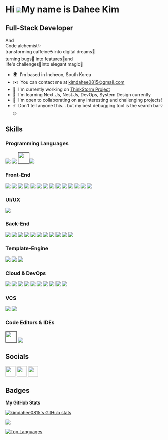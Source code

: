 
<!--
**kimdahee0815/kimdahee0815** is a ✨ _special_ ✨ repository because its `README.md` (this file) appears on your GitHub profile.

Here are some ideas to get you started:

- 🔭 I’m currently working on ...
- 🌱 I’m currently learning ...
- 👯 I’m looking to collaborate on ...
- 🤔 I’m looking for help with ...
- 💬 Ask me about ...
- 📫 How to reach me: ...
- 😄 Pronouns: ...
- ⚡ Fun fact: ...
-->
<!--
![Dahee's GitHub stats](https://github-readme-stats.vercel.app/api?username=kimdahee0815&show_icons=true&theme=prussian)
-->


Hi ![](https://user-images.githubusercontent.com/18350557/176309783-0785949b-9127-417c-8b55-ab5a4333674e.gif)My name is Dahee Kim
=================================================================================================================================

Full-Stack Developer
--------------------

And <br/>Code alchemist✨ <br/>transforming caffeine☕into digital dreams💫 <br/>turning bugs🐞 into features🎁and <br/>life's challenges🤺into elegant magic🔮

* 🌍  I'm based in Incheon, South Korea
* ✉️  You can contact me at [kimdahee0815@gmail.com](mailto:kimdahee0815@gmail.com)
* 🚀  I'm currently working on [ThinkStorm Project](http://thinkstorm.app/)
* 🧠  I'm learning Next.Js, Nest.Js, DevOps, System Design currently
* 🤝  I'm open to collaborating on any interesting and challenging projects!
* ⚡  Don't tell anyone this… but my best debugging tool is the search bar💡🙄

## Skills
### Programming Languages
<a href="" target="_blank"><img src="https://img.shields.io/badge/JavaScript-F7DF1E?style=for-the-badge&logo=JavaScript&logoColor=000000"/></a>
<a href="" target="_blank"><img src="https://img.shields.io/badge/typescript-3178C6?style=for-the-badge&logo=typescript&logoColor=000000"/></a>
<a href="" target="_blank"><img src="https://raw.githubusercontent.com/danielcranney/readme-generator/main/public/icons/skills/java-colored.svg?style=for-the-badge&logo=Java&logoColor=000000" width="36" height="36"/><img src="https://img.shields.io/badge/java-E34F26?style=for-the-badge&logo=java&logoColor=000000"/></a>
<br/>
### Front-End
<a href="" target="_blank"><img src="https://img.shields.io/badge/React-61DAFB?style=for-the-badge&logo=React&logoColor=000000"/></a>
<a href="" target="_blank"><img src="https://img.shields.io/badge/next.js-000000?style=for-the-badge&logo=next.js&logoColor=ffffff"/></a>
<a href="" target="_blank"><img src="https://img.shields.io/badge/redux-764ABC?style=for-the-badge&logo=redux&logoColor=000000"/></a>
<a href="" target="_blank"><img src="https://img.shields.io/badge/jquery-0769AD?style=for-the-badge&logo=jquery&logoColor=000000"/></a>
<a href="" target="_blank"><img src="https://img.shields.io/badge/tailwindcss-06B6D4?style=for-the-badge&logo=tailwindcss&logoColor=000000"/></a>
<a href="" target="_blank"><img src="https://img.shields.io/badge/styledcomponents-DB7093?style=for-the-badge&logo=styledcomponents&logoColor=000000"/></a>
<a href="" target="_blank"><img src="https://img.shields.io/badge/sass-CC6699?style=for-the-badge&logo=sass&logoColor=000000"/></a>
<a href="" target="_blank"><img src="https://img.shields.io/badge/bootstrap-7952B3?style=for-the-badge&logo=bootstrap&logoColor=000000"/></a>
<a href="" target="_blank"><img src="https://img.shields.io/badge/mui-007FFF?style=for-the-badge&logo=mui&logoColor=000000"/></a>
<a href="" target="_blank"><img src="https://img.shields.io/badge/html5-E34F26?style=for-the-badge&logo=html5&logoColor=000000"/></a>
<a href="" target="_blank"><img src="https://img.shields.io/badge/css3-1572B6?style=for-the-badge&logo=css3&logoColor=000000"/></a>
<a href="" target="_blank"><img src="https://img.shields.io/badge/webpack-8DD6F9?style=for-the-badge&logo=webpack&logoColor=000000"/></a>
<a href="" target="_blank"><img src="https://img.shields.io/badge/babel-F9DC3E?style=for-the-badge&logo=babel&logoColor=000000"/></a>
<a href="" target="_blank"><img src="https://img.shields.io/badge/vite-646CFF?style=for-the-badge&logo=vite&logoColor=000000"/></a>
<br/>
### UI/UX
<a href="" target="_blank"><img src="https://img.shields.io/badge/figma-F24E1E?style=for-the-badge&logo=figma&logoColor=000000"/></a>
<br/>
### Back-End
<a href="" target="_blank"><img src="https://img.shields.io/badge/nestjs-E0234E?style=for-the-badge&logo=nestjs&logoColor=000000"/></a>
<a href="" target="_blank"><img src="https://img.shields.io/badge/node.js-339933?style=for-the-badge&logo=node.js&logoColor=000000"/></a>
<a href="" target="_blank"><img src="https://img.shields.io/badge/express-000000?style=for-the-badge&logo=express&logoColor=ffffff"/></a>
<a href="" target="_blank"><img src="https://img.shields.io/badge/Spring-6DB33F?style=for-the-badge&logo=Spring&logoColor=000000"/></a>
<a href="" target="_blank"><img src="https://img.shields.io/badge/Spring Boot-6DB33F?style=for-the-badge&logo=Spring Boot&logoColor=000000"/></a>
<a href="" target="_blank"><img src="https://img.shields.io/badge/postgresql-4169E1?style=for-the-badge&logo=postgresql&logoColor=000000"/></a>
<a href="" target="_blank"><img src="https://img.shields.io/badge/redis-FF4438?style=for-the-badge&logo=redis&logoColor=000000"/></a>
<a href="" target="_blank"><img src="https://img.shields.io/badge/mysql-4479A1?style=for-the-badge&logo=mysql&logoColor=ffffff"/></a>
<a href="" target="_blank"><img src="https://img.shields.io/badge/mariadb-003545?style=for-the-badge&logo=mariadb&logoColor=ffffff"/></a>
<a href="" target="_blank"><img src="https://img.shields.io/badge/mongodb-47A248?style=for-the-badge&logo=mongodb&logoColor=000000"/></a>
<a href="" target="_blank"><img src="https://img.shields.io/badge/prisma-2D3748?style=for-the-badge&logo=prisma&logoColor=000000"/></a>
<br/>
### Template-Engine
<a href="" target="_blank"><img src="https://img.shields.io/badge/nunjucks-1C4913?style=for-the-badge&logo=nunjucks&logoColor=000000"/></a>
<a href="" target="_blank"><img src="https://img.shields.io/badge/pug-A86454?style=for-the-badge&logo=pug&logoColor=000000"/></a>
<a href="" target="_blank"><img src="https://img.shields.io/badge/JSP-ff4d00?style=for-the-badge&logo=JSP&logoColor=000000"/></a>
<br/>
### Cloud & DevOps
<a href="" target="_blank"><img src="https://img.shields.io/badge/docker-2496ED?style=for-the-badge&logo=docker&logoColor=000000"/></a>
<a href="" target="_blank"><img src="https://img.shields.io/badge/heroku-430098?style=for-the-badge&logo=heroku&logoColor=ffffff"/></a>
<a href="" target="_blank"><img src="https://img.shields.io/badge/fly.io-24175B?style=for-the-badge&logo=fly.io&logoColor=ffffff"/></a>
<a href="" target="_blank"><img src="https://img.shields.io/badge/amazonwebservices-232F3E?style=for-the-badge&logo=amazonwebservices&logoColor=ffffff"/></a>
<a href="" target="_blank"><img src="https://img.shields.io/badge/githubactions-2088FF?style=for-the-badge&logo=githubactions&logoColor=000000"/></a>
<a href="" target="_blank"><img src="https://img.shields.io/badge/gatsby-663399?style=for-the-badge&logo=gatsby&logoColor=000000"/></a>
<a href="" target="_blank"><img src="https://img.shields.io/badge/eleventy-222222?style=for-the-badge&logo=eleventy&logoColor=ffffff"/></a>
<a href="" target="_blank"><img src="https://img.shields.io/badge/vercel-000000?style=for-the-badge&logo=vercel&logoColor=ffffff"/></a>
<a href="" target="_blank"><img src="https://img.shields.io/badge/cloudflare-F38020?style=for-the-badge&logo=cloudflare&logoColor=000000"/></a>
<a href="" target="_blank"><img src="https://img.shields.io/badge/netlify-00C7B7?style=for-the-badge&logo=netlify&logoColor=000000"/></a>
<br/>
### VCS
<a href="" target="_blank"><img src="https://img.shields.io/badge/git-F05032?style=for-the-badge&logo=git&logoColor=000000"/></a>
<a href="" target="_blank"><img src="https://img.shields.io/badge/subversion-809CC9?style=for-the-badge&logo=subversion&logoColor=000000"/></a>
<br/>
### Code Editors & IDEs
<a href="" target="_blank"><img src="https://raw.githubusercontent.com/danielcranney/readme-generator/main/public/icons/skills/visualstudiocode.svg?style=for-the-badge&logo=vsCode&logoColor=000000" width="36" height="36"/></a>
<a href="" target="_blank"><img src="https://img.shields.io/badge/intellijidea-000000?style=for-the-badge&logo=intellijidea&logoColor=ffffff"/></a>
<!--
<p align="left">
<a href="https://git-scm.com/" target="_blank" rel="noreferrer"><img src="https://raw.githubusercontent.com/danielcranney/readme-generator/main/public/icons/skills/git-colored.svg" width="36" height="36" alt="Git" /></a><a href="https://www.oracle.com/java/" target="_blank" rel="noreferrer"><img src="https://raw.githubusercontent.com/danielcranney/readme-generator/main/public/icons/skills/java-colored.svg" width="36" height="36" alt="Java" /></a><a href="https://developer.mozilla.org/en-US/docs/Web/JavaScript" target="_blank" rel="noreferrer"><img src="https://raw.githubusercontent.com/danielcranney/readme-generator/main/public/icons/skills/javascript-colored.svg" width="36" height="36" alt="JavaScript" /></a><a href="https://www.typescriptlang.org/" target="_blank" rel="noreferrer"><img src="https://raw.githubusercontent.com/danielcranney/readme-generator/main/public/icons/skills/typescript-colored.svg" width="36" height="36" alt="TypeScript" /></a><a href="https://code.visualstudio.com/" target="_blank" rel="noreferrer"><img src="https://raw.githubusercontent.com/danielcranney/readme-generator/main/public/icons/skills/visualstudiocode.svg" width="36" height="36" alt="VS Code" /></a><a href="https://developer.mozilla.org/en-US/docs/Glossary/HTML5" target="_blank" rel="noreferrer"><img src="https://raw.githubusercontent.com/danielcranney/readme-generator/main/public/icons/skills/html5-colored.svg" width="36" height="36" alt="HTML5" /></a><a href="https://reactjs.org/" target="_blank" rel="noreferrer"><img src="https://raw.githubusercontent.com/danielcranney/readme-generator/main/public/icons/skills/react-colored.svg" width="36" height="36" alt="React" /></a><a href="https://nextjs.org/docs" target="_blank" rel="noreferrer"><img src="https://raw.githubusercontent.com/danielcranney/readme-generator/main/public/icons/skills/nextjs-colored.svg" width="36" height="36" alt="NextJs" /></a><a href="https://jquery.com/" target="_blank" rel="noreferrer"><img src="https://raw.githubusercontent.com/danielcranney/readme-generator/main/public/icons/skills/jquery-colored.svg" width="36" height="36" alt="JQuery" /></a><a href="https://www.w3.org/TR/CSS/#css" target="_blank" rel="noreferrer"><img src="https://raw.githubusercontent.com/danielcranney/readme-generator/main/public/icons/skills/css3-colored.svg" width="36" height="36" alt="CSS3" /></a><a href="https://sass-lang.com/" target="_blank" rel="noreferrer"><img src="https://raw.githubusercontent.com/danielcranney/readme-generator/main/public/icons/skills/sass-colored.svg" width="36" height="36" alt="Sass" /></a><a href="https://tailwindcss.com/" target="_blank" rel="noreferrer"><img src="https://raw.githubusercontent.com/danielcranney/readme-generator/main/public/icons/skills/tailwindcss-colored.svg" width="36" height="36" alt="TailwindCSS" /></a><a href="https://getbootstrap.com/" target="_blank" rel="noreferrer"><img src="https://raw.githubusercontent.com/danielcranney/readme-generator/main/public/icons/skills/bootstrap-colored.svg" width="36" height="36" alt="Bootstrap" /></a><a href="https://mui.com/" target="_blank" rel="noreferrer"><img src="https://raw.githubusercontent.com/danielcranney/readme-generator/main/public/icons/skills/materialui-colored.svg" width="36" height="36" alt="Material UI" /></a><a href="https://redux.js.org/" target="_blank" rel="noreferrer"><img src="https://raw.githubusercontent.com/danielcranney/readme-generator/main/public/icons/skills/redux-colored.svg" width="36" height="36" alt="Redux" /></a><a href="https://webpack.js.org/" target="_blank" rel="noreferrer"><img src="https://raw.githubusercontent.com/danielcranney/readme-generator/main/public/icons/skills/webpack-colored.svg" width="36" height="36" alt="Webpack" /></a><a href="https://babeljs.io/" target="_blank" rel="noreferrer"><img src="https://raw.githubusercontent.com/danielcranney/readme-generator/main/public/icons/skills/babel-colored.svg" width="36" height="36" alt="Babel" /></a><a href="https://vitejs.dev/" target="_blank" rel="noreferrer"><img src="https://raw.githubusercontent.com/danielcranney/readme-generator/main/public/icons/skills/vite-colored.svg" width="36" height="36" alt="Vite" /></a><a href="https://nodejs.org/en/" target="_blank" rel="noreferrer"><img src="https://raw.githubusercontent.com/danielcranney/readme-generator/main/public/icons/skills/nodejs-colored.svg" width="36" height="36" alt="NodeJS" /></a><a href="https://expressjs.com/" target="_blank" rel="noreferrer"><img src="https://raw.githubusercontent.com/danielcranney/readme-generator/main/public/icons/skills/express-colored.svg" width="36" height="36" alt="Express" /></a><a href="https://www.oracle.com/uk/index.html" target="_blank" rel="noreferrer"><img src="https://raw.githubusercontent.com/danielcranney/readme-generator/main/public/icons/skills/oracle-colored.svg" width="36" height="36" alt="Oracle" /></a><a href="https://docs.nestjs.com/" target="_blank" rel="noreferrer"><img src="https://raw.githubusercontent.com/danielcranney/readme-generator/main/public/icons/skills/nestjs-colored.svg" width="36" height="36" alt="NestJS" /></a><a href="https://www.mongodb.com/" target="_blank" rel="noreferrer"><img src="https://raw.githubusercontent.com/danielcranney/readme-generator/main/public/icons/skills/mongodb-colored.svg" width="36" height="36" alt="MongoDB" /></a><a href="https://www.mysql.com/" target="_blank" rel="noreferrer"><img src="https://raw.githubusercontent.com/danielcranney/readme-generator/main/public/icons/skills/mysql-colored.svg" width="36" height="36" alt="MySQL" /></a><a href="https://www.postgresql.org/" target="_blank" rel="noreferrer"><img src="https://raw.githubusercontent.com/danielcranney/readme-generator/main/public/icons/skills/postgresql-colored.svg" width="36" height="36" alt="PostgreSQL" /></a><a href="https://www.heroku.com/" target="_blank" rel="noreferrer"><img src="https://raw.githubusercontent.com/danielcranney/readme-generator/main/public/icons/skills/heroku-colored.svg" width="36" height="36" alt="Heroku" /></a><a href="https://www.figma.com/" target="_blank" rel="noreferrer"><img src="https://raw.githubusercontent.com/danielcranney/readme-generator/main/public/icons/skills/figma-colored.svg" width="36" height="36" alt="Figma" /></a><a href="https://aws.amazon.com" target="_blank" rel="noreferrer"><img src="https://raw.githubusercontent.com/danielcranney/readme-generator/main/public/icons/skills/aws-colored.svg" width="36" height="36" alt="Amazon Web Services" /></a><a href="https://www.docker.com/" target="_blank" rel="noreferrer"><img src="https://raw.githubusercontent.com/danielcranney/readme-generator/main/public/icons/skills/docker-colored.svg" width="36" height="36" alt="Docker" /></a><a href="https://www.linux.org" target="_blank" rel="noreferrer"><img src="https://raw.githubusercontent.com/danielcranney/readme-generator/main/public/icons/skills/linux-colored.svg" width="36" height="36" alt="Linux" /></a>
</p>
-->

## Socials

<p align="left"> <a href="https://discord.com/users/diana_815" target="_blank" rel="noreferrer"> <picture> <source media="(prefers-color-scheme: dark)" srcset="https://raw.githubusercontent.com/danielcranney/readme-generator/main/public/icons/socials/discord-dark.svg" /> <source media="(prefers-color-scheme: light)" srcset="https://raw.githubusercontent.com/danielcranney/readme-generator/main/public/icons/socials/discord.svg" /> <img src="https://raw.githubusercontent.com/danielcranney/readme-generator/main/public/icons/socials/discord.svg" width="32" height="32" /> </picture> </a> <a href="https://www.github.com/kimdahee0815" target="_blank" rel="noreferrer"> <picture> <source media="(prefers-color-scheme: dark)" srcset="https://raw.githubusercontent.com/danielcranney/readme-generator/main/public/icons/socials/github-dark.svg" /> <source media="(prefers-color-scheme: light)" srcset="https://raw.githubusercontent.com/danielcranney/readme-generator/main/public/icons/socials/github.svg" /> <img src="https://raw.githubusercontent.com/danielcranney/readme-generator/main/public/icons/socials/github.svg" width="32" height="32" /> </picture> </a> <a href="https://www.linkedin.com/in/dahee-kim-6aaa5b267/" target="_blank" rel="noreferrer"> <picture> <source media="(prefers-color-scheme: dark)" srcset="https://raw.githubusercontent.com/danielcranney/readme-generator/main/public/icons/socials/linkedin-dark.svg" /> <source media="(prefers-color-scheme: light)" srcset="https://raw.githubusercontent.com/danielcranney/readme-generator/main/public/icons/socials/linkedin.svg" /> <img src="https://raw.githubusercontent.com/danielcranney/readme-generator/main/public/icons/socials/linkedin.svg" width="32" height="32" /> </picture> </a></p>

## Badges

<b>My GitHub Stats</b>

<a href="http://www.github.com/kimdahee0815"><img src="https://github-readme-stats.vercel.app/api?username=kimdahee0815&show_icons=true&hide=&count_private=true&title_color=a855f7&text_color=ffffff&icon_color=ec4899&bg_color=0f172a&hide_border=true&show_icons=true" alt="kimdahee0815's GitHub stats" /></a>

<a href="http://www.github.com/kimdahee0815"><img src="https://github-readme-streak-stats.herokuapp.com/?user=kimdahee0815&stroke=ffffff&background=0f172a&ring=a855f7&fire=a855f7&currStreakNum=ffffff&currStreakLabel=a855f7&sideNums=ffffff&sideLabels=ffffff&dates=ffffff&hide_border=true" /></a>

<!--<a href="http://www.github.com/kimdahee0815"><img src="https://github-readme-activity-graph.cyclic.app/graph?username=kimdahee0815&bg_color=0f172a&color=ffffff&line=ec4899&point=ffffff&area_color=0f172a&area=true&hide_border=true&custom_title=GitHub%20Commits%20Graph" alt="GitHub Commits Graph" /></a>-->

<a href="https://github.com/kimdahee0815" align="left"><img src="https://github-readme-stats.vercel.app/api/top-langs/?username=kimdahee0815&langs_count=10&title_color=a855f7&text_color=ffffff&icon_color=ec4899&bg_color=0f172a&hide_border=true&locale=en&custom_title=Top%20%Languages" alt="Top Languages" /></a>
